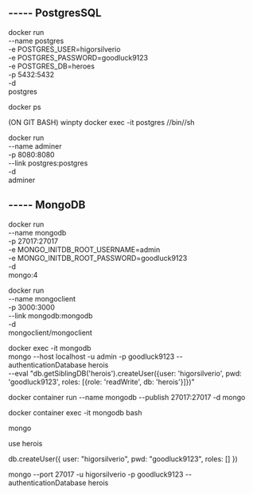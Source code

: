 ## ----- PostgresSQL
docker run \
    --name postgres \
    -e POSTGRES_USER=higorsilverio \
    -e POSTGRES_PASSWORD=goodluck9123 \
    -e POSTGRES_DB=heroes \
    -p 5432:5432 \
    -d \
    postgres

docker ps

(ON GIT BASH)
winpty docker exec -it postgres //bin//sh

docker run \
    --name adminer \
    -p 8080:8080 \
    --link postgres:postgres \
    -d \
    adminer

## ----- MongoDB
docker run \
    --name mongodb \
    -p 27017:27017 \
    -e MONGO_INITDB_ROOT_USERNAME=admin \
    -e MONGO_INITDB_ROOT_PASSWORD=goodluck9123 \
    -d \
    mongo:4

docker run \
    --name mongoclient \
    -p 3000:3000 \
    --link mongodb:mongodb \
    -d \
    mongoclient/mongoclient

docker exec -it mongodb \
    mongo --host localhost -u admin -p goodluck9123 --authenticationDatabase herois \
    --eval "db.getSiblingDB('herois').createUser({user: 'higorsilverio', pwd: 'goodluck9123', roles: [{role: 'readWrite', db: 'herois'}]})"

docker container run --name mongodb --publish 27017:27017 -d mongo

docker container exec -it mongodb bash

mongo

use herois

db.createUser({ user: "higorsilverio", pwd: "goodluck9123", roles: [] })

mongo --port 27017 -u higorsilverio -p goodluck9123 --authenticationDatabase herois